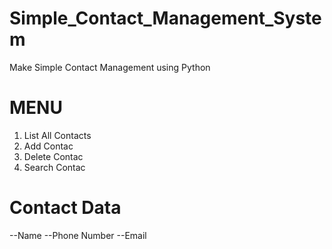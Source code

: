 # Simple_Contact_Management_System
Make Simple Contact Management using Python

# MENU
1. List All Contacts
2. Add Contac
3. Delete Contac
4. Search Contac


# Contact Data
--Name
--Phone Number
--Email
